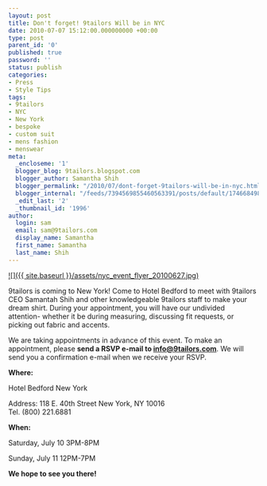 ```yaml
---
layout: post
title: Don't forget! 9tailors Will be in NYC
date: 2010-07-07 15:12:00.000000000 +00:00
type: post
parent_id: '0'
published: true
password: ''
status: publish
categories:
- Press
- Style Tips
tags:
- 9tailors
- NYC
- New York
- bespoke
- custom suit
- mens fashion
- menswear
meta:
  _encloseme: '1'
  blogger_blog: 9tailors.blogspot.com
  blogger_author: Samantha Shih
  blogger_permalink: "/2010/07/dont-forget-9tailors-will-be-in-nyc.html"
  blogger_internal: "/feeds/7394569855460563391/posts/default/1746684981087801302"
  _edit_last: '2'
  _thumbnail_id: '1996'
author:
  login: sam
  email: sam@9tailors.com
  display_name: Samantha
  first_name: Samantha
  last_name: Shih
---
```

[![]({{ site.baseurl }}/assets/nyc_event_flyer_20100627.jpg)](http://1.bp.blogspot.com/_RlJ3L7W6dBw/TCiOaVipxsI/AAAAAAAAIZI/aObVw8xTLkQ/s1600/nyc_event_flyer_20100627.jpg)  

9tailors is coming to New York! Come to Hotel Bedford to meet with 9tailors CEO Samantah Shih and other knowledgeable 9tailors staff to make your dream shirt. During your appointment, you will have our undivided attention- whether it be during measuring, discussing fit requests, or picking out fabric and accents.

We are taking appointments in advance of this event. To make an appointment, please **send a RSVP e-mail to info@9tailors.com**. We will send you a confirmation e-mail when we receive your RSVP.

**Where:**

Hotel Bedford New York

Address: 118 E. 40th Street New York, NY 10016  
Tel. (800) 221.6881

**When:**

Saturday, July 10 3PM-8PM

Sunday, July 11 12PM-7PM

  

**We hope to see you there!**